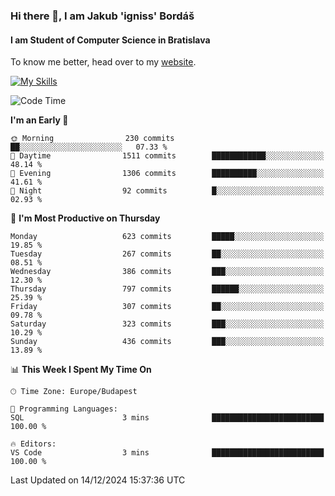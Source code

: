### Hi there 👋, I am Jakub 'igniss' Bordáš

#### I am Student of Computer Science in Bratislava
To know me better, head over to my [website](https://bordas.sk).

[![My Skills](https://skillicons.dev/icons?i=js,html,css,figma,svelte,java,kotlin,python,postgresql,typescript,nest,nodejs)](https://bordas.sk)


<!--START_SECTION:waka-->
![Code Time](http://img.shields.io/badge/Code%20Time-1%2C612%20hrs%208%20mins-blue)

**I'm an Early 🐤** 

```text
🌞 Morning                230 commits         ██░░░░░░░░░░░░░░░░░░░░░░░   07.33 % 
🌆 Daytime                1511 commits        ████████████░░░░░░░░░░░░░   48.14 % 
🌃 Evening                1306 commits        ██████████░░░░░░░░░░░░░░░   41.61 % 
🌙 Night                  92 commits          █░░░░░░░░░░░░░░░░░░░░░░░░   02.93 % 
```
📅 **I'm Most Productive on Thursday** 

```text
Monday                   623 commits         █████░░░░░░░░░░░░░░░░░░░░   19.85 % 
Tuesday                  267 commits         ██░░░░░░░░░░░░░░░░░░░░░░░   08.51 % 
Wednesday                386 commits         ███░░░░░░░░░░░░░░░░░░░░░░   12.30 % 
Thursday                 797 commits         ██████░░░░░░░░░░░░░░░░░░░   25.39 % 
Friday                   307 commits         ██░░░░░░░░░░░░░░░░░░░░░░░   09.78 % 
Saturday                 323 commits         ███░░░░░░░░░░░░░░░░░░░░░░   10.29 % 
Sunday                   436 commits         ███░░░░░░░░░░░░░░░░░░░░░░   13.89 % 
```


📊 **This Week I Spent My Time On** 

```text
🕑︎ Time Zone: Europe/Budapest

💬 Programming Languages: 
SQL                      3 mins              █████████████████████████   100.00 % 

🔥 Editors: 
VS Code                  3 mins              █████████████████████████   100.00 % 
```


 Last Updated on 14/12/2024 15:37:36 UTC
<!--END_SECTION:waka-->
